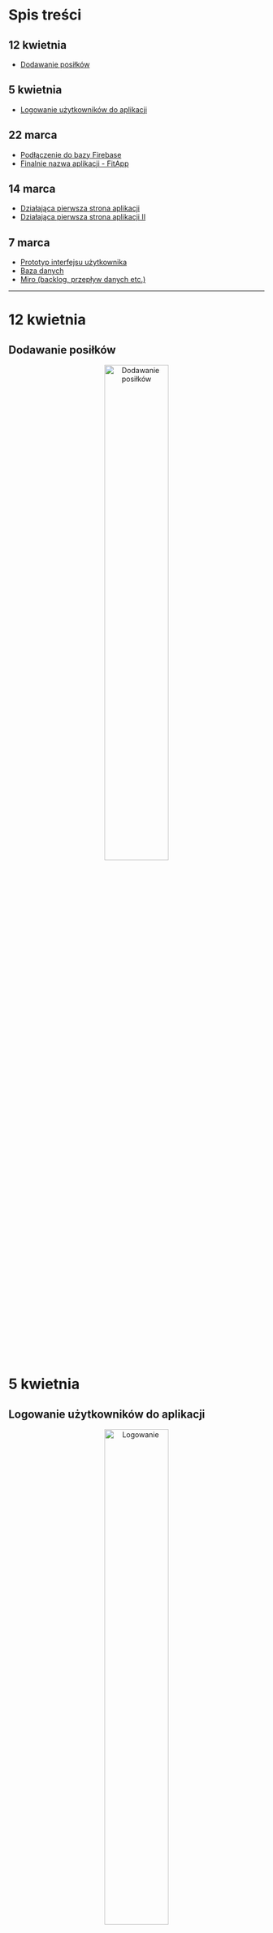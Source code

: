# Spis treści

## 12 kwietnia
- [Dodawanie posiłków](#oodawanie-posiłków)

## 5 kwietnia
- [Logowanie użytkowników do aplikacji](#logowanie-użytkowników-do-aplikacji)

## 22 marca
- [Podłączenie do bazy Firebase](#podłączenie-do-bazy-firebase)
- [Finalnie nazwa aplikacji - FitApp](#finalnie-nazwa-aplikacji---fitapp)

## 14 marca
- [Działająca pierwsza strona aplikacji](#działająca-pierwsza-strona-aplikacji)
- [Działająca pierwsza strona aplikacji II](#działająca-pierwsza-strona-aplikacji-ii)

## 7 marca
- [Prototyp interfejsu użytkownika](#prototyp-interfejsu-użytkownika)
- [Baza danych](#baza-danych)
- [Miro (backlog, przepływ danych etc.)](#miro-backlog-przepływ-danych-etc-)



---
# 12 kwietnia
## Dodawanie posiłków
<div style="text-align: center;">
    <img src="/pictures/07.dodawanie.posilkow.jpg" alt="Dodawanie posiłków" width="50%">
</div>



# 5 kwietnia
## Logowanie użytkowników do aplikacji
<div style="text-align: center;">
    <img src="/pictures/06.logowanie.jpg" alt="Logowanie" width="50%">
</div>

<div style="text-align: center;">
    <img src="/pictures/06-1.logowanie.jpg" alt="Logowanie" width="50%">
</div>

<div style="text-align: center;">
    <img src="/pictures//pictures/06-2.logowanie.jpg" alt="Logowanie" width="50%">
</div>




# 22 marca
## Podłączenie do bazy Firebase
![Firebase](/pictures/05.firebase.jpg)
## Finalnie nazwa aplikacji - FitApp

# 14 marca
## Działająca pierwsza strona aplikacji
![Pierwsza strona](/pictures/04.pierwsza.strona.png)

## Działająca pierwsza strona aplikacji II
[![Filmik na yt](http://img.youtube.com/vi/M4exoZGWGHg/0.jpg)](http://www.youtube.com/watch?v=M4exoZGWGHg "Kliknij")

# 7 marca
## Prototyp interfejsu użytkownika
[Prototypy na Figmie](https://www.figma.com/file/tlUhczssThAchhPDkaIm7u/Untitled?type=design&node-id=0-1&mode=design)

![Interfejs użytkownika](/pictures/01.UI.jpg)

## Baza danych
![Schemat bazy danych](/pictures/02.schemat_db.jpg)
![Przykładowe zapytanie](/pictures/03.zapytanie.jpg)


## Miro (backlog, przepływ danych etc.)
https://miro.com/app/board/uXjVNlo9Sss=/

## Pliki
- database model: model bazy danych zaprojektowany w Oracle Database Modelerze
- database model/01.create_tables.sql
- database model/02.insert_data.sql
